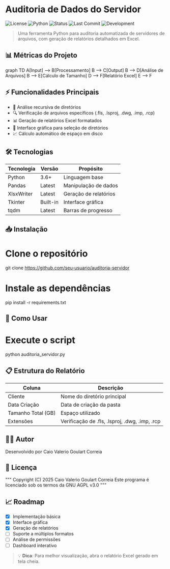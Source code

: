 # Auditoria de Dados do Servidor

![License](https://img.shields.io/badge/license-AGPL--3.0-blue.svg)
![Python](https://img.shields.io/badge/python-3.6+-blue.svg)
![Status](https://img.shields.io/badge/status-production-green.svg)
![Last Commit](https://img.shields.io/github/last-commit/Caiolinooo/auditoria-servidor)
![Development](https://img.shields.io/badge/development-active-brightgreen)

> Uma ferramenta Python para auditoria automatizada de servidores de arquivos, com geração de relatórios detalhados em Excel.

## 📊 Métricas do Projeto

graph TD
A[Input] --> B[Processamento]
B --> C[Output]
B --> D[Análise de Arquivos]
B --> E[Cálculo de Tamanho]
D --> F[Relatório Excel]
E --> F

## ⚡ Funcionalidades Principais

- 📁 Análise recursiva de diretórios
- 🔍 Verificação de arquivos específicos (.fls, .lsproj, .dwg, .imp, .rcp)
- 📊 Geração de relatórios Excel formatados
- 🎯 Interface gráfica para seleção de diretórios
- 📈 Cálculo automático de espaço em disco

## 🛠️ Tecnologias

| Tecnologia | Versão | Propósito |
|------------|---------|-----------|
| Python | 3.6+ | Linguagem base |
| Pandas | Latest | Manipulação de dados |
| XlsxWriter | Latest | Geração de relatórios |
| Tkinter | Built-in | Interface gráfica |
| tqdm | Latest | Barras de progresso |

## 📥 Instalação

# Clone o repositório
git clone https://github.com/seu-usuario/auditoria-servidor

# Instale as dependências
pip install -r requirements.txt

## 🚀 Como Usar

# Execute o script
python auditoria_servidor.py

## 📋 Estrutura do Relatório

| Coluna | Descrição |
|--------|-----------|
| Cliente | Nome do diretório principal |
| Data Criação | Data de criação da pasta |
| Tamanho Total (GB) | Espaço utilizado |
| Extensões | Verificação de .fls, .lsproj, .dwg, .imp, .rcp |

## 👨‍💻 Autor

Desenvolvido por Caio Valerio Goulart Correia

## 📝 Licença

"""
Copyright (C) 2025 Caio Valerio Goulart Correia
Este programa é licenciado sob os termos da GNU AGPL v3.0
"""

## 📈 Roadmap

- [x] Implementação básica
- [x] Interface gráfica
- [x] Geração de relatórios
- [ ] Suporte a múltiplos formatos
- [ ] Análise de permissões
- [ ] Dashboard interativo

> 💡 **Dica**: Para melhor visualização, abra o relatório Excel gerado em tela cheia.
